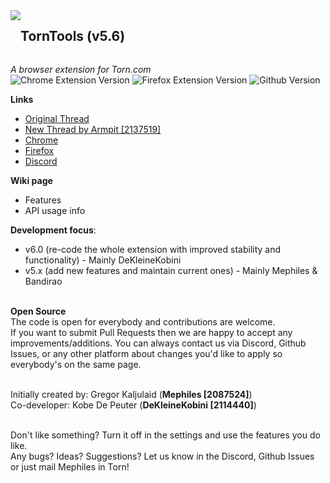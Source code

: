<div style="display:inline-block;vertical-align:top;"><img src="torntools/images/icon48.png""></div><div style="display:inline-block;"><h2 style="display: inline-block;">TornTools (v5.6)</h2></div>

*A browser extension for Torn.com*  
![Chrome Extension Version](https://img.shields.io/chrome-web-store/v/hjpaapdjcgbmeikfnahipphknonhlhib?style=for-the-badge)
![Firefox Extension Version](https://img.shields.io/amo/v/%7B3754707b-1aa4-4c6f-96e7-5b1cdc1de5f9%7D?style=for-the-badge)
![Github Version](https://img.shields.io/github/v/tag/Mephiles/torntools_extension?style=for-the-badge)

**Links**
  - [Original Thread](https://www.torn.com/forums.php#/p=threads&f=67&t=16054539&b=0&a=0&start=0&to=19000313)  
  - [New Thread by Armpit [2137519]](https://www.torn.com/forums.php#/p=threads&f=67&t=16170566&b=0&a=0)  
  - [Chrome](https://chrome.google.com/webstore/detail/torn-tools/hjpaapdjcgbmeikfnahipphknonhlhib)  
  - [Firefox](https://addons.mozilla.org/en-US/firefox/addon/torn-tools/)  
  - [Discord](https://discord.gg/ukyK6f6)  

**Wiki page**
- Features
- API usage info

**Development focus**:
  - v6.0 (re-code the whole extension with improved stability and functionality) - Mainly DeKleineKobini
  - v5.x (add new features and maintain current ones) - Mainly Mephiles & Bandirao  

&nbsp;  
**Open Source**  
The code is open for everybody and contributions are welcome.  
If you want to submit Pull Requests then we are happy to accept any improvements/additions. You can always contact us via Discord, Github Issues, or any other platform about changes you'd like to apply so everybody's on the same page.  

&nbsp;  
Initially created by: Gregor Kaljulaid (**Mephiles [2087524]**)  
Co-developer: Kobe De Peuter (**DeKleineKobini [2114440]**)

&nbsp;  
Don't like something? Turn it off in the settings and use the features you do like.  
Any bugs? Ideas? Suggestions? Let us know in the Discord, Github Issues or just mail Mephiles in Torn!
